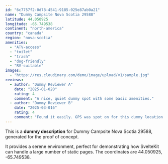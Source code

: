 ```yaml
---
id: "6c7757f2-0d78-4541-9185-025e87ab0a21"
name: "Dummy Campsite Nova Scotia 29588"
latitude: 44.050925
longitude: -65.749538
continent: "north-america"
country: "canada"
region: "nova-scotia"
amenities:
  - "ATV-access"
  - "toilet"
  - "trash"
  - "dog-friendly"
  - "RV-suitable"
images:
  - "https://res.cloudinary.com/demo/image/upload/v1/sample.jpg"
reviews:
  - author: "Dummy Reviewer A"
    date: "2025-01-020"
    rating: 4
    comment: "A nice, quiet dummy spot with some basic amenities."
  - author: "Dummy Reviewer B"
    date: "2025-03-016"
    rating: 4
    comment: "Found it easily. GPS was spot on for this dummy location."
---
```


This is a **dummy description** for Dummy Campsite Nova Scotia 29588, generated for the proof of concept.

It provides a serene environment, perfect for demonstrating how SvelteKit can handle a large number of static pages. The coordinates are 44.050925, -65.749538.

